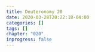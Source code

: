 ```yaml
---
title: Deuteronomy 20
date: 2020-03-28T20:22:18-04:00
categories: []
tags: []
chapter: "020"
inprogress: false
---
```


